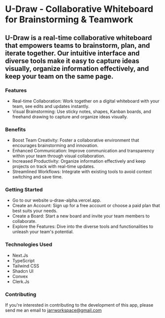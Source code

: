 # U-Draw - Collaborative Whiteboard for Brainstorming & Teamwork
## U-Draw is a real-time collaborative whiteboard that empowers teams to brainstorm, plan, and iterate together. Our intuitive interface and diverse tools make it easy to capture ideas visually, organize information effectively, and keep your team on the same page.

### Features
-  Real-time Collaboration: Work together on a digital whiteboard with your team, see edits and updates instantly.
-  Visual Brainstorming: Use sticky notes, shapes, Kanban boards, and freehand drawing to capture and organize ideas visually.

### Benefits
-  Boost Team Creativity: Foster a collaborative environment that encourages brainstorming and innovation.
-  Enhanced Communication: Improve communication and transparency within your team through visual collaboration.
-  Increased Productivity: Organize information effectively and keep projects on track with real-time updates.
-  Streamlined Workflows: Integrate with existing tools to avoid context switching and save time.
  
### Getting Started
-  Go to our website u-draw-alpha.vercel.app.
-  Create an Account: Sign up for a free account or choose a paid plan that best suits your needs.
-  Create a Board: Start a new board and invite your team members to collaborate.
-  Explore the Features: Dive into the diverse tools and functionalities to unleash your team's potential.

### Technologies Used

- Next.Js
- TypeScript
- Tailwind CSS
- Shadcn UI
- Convex
- Clerk.Js

### Contributing

If you're interested in contributing to the development of this app, please send me an email to jarrworkspace@gmail.com
